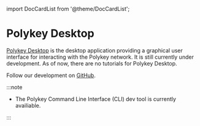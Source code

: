 import DocCardList from '@theme/DocCardList';

# Polykey Desktop

[Polykey Desktop](https://github.com/MatrixAI/Polykey-Desktop) is the desktop application providing a graphical user interface for interacting with the Polykey network. It is still currently under development. As of now, there are no tutorials for Polykey Desktop.

Follow our development on [GitHub](https://github.com/MatrixAI/Polykey-Desktop).

:::note

- The Polykey Command Line Interface (CLI) dev tool is currently availiable.

:::

<DocCardList />
